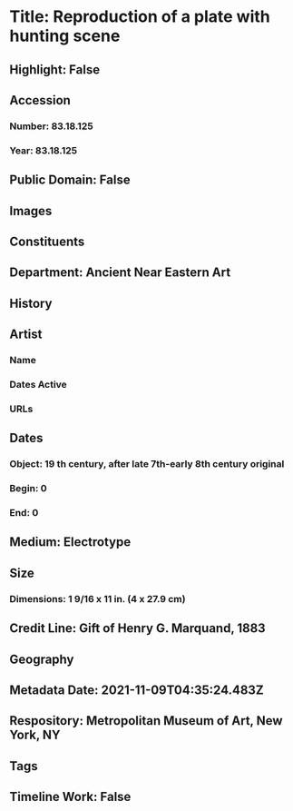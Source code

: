 # Title: Reproduction of a plate with hunting scene
## Highlight: False
## Accession
### Number: 83.18.125
### Year: 83.18.125
## Public Domain: False
## Images
## Constituents
## Department: Ancient Near Eastern Art
## History
## Artist
### Name
### Dates Active
### URLs
## Dates
### Object: 19 th century, after late 7th-early 8th century original
### Begin: 0
### End: 0
## Medium: Electrotype
## Size
### Dimensions: 1 9/16 x 11 in. (4 x 27.9 cm)
## Credit Line: Gift of Henry G. Marquand, 1883
## Geography
## Metadata Date: 2021-11-09T04:35:24.483Z
## Respository: Metropolitan Museum of Art, New York, NY
## Tags
## Timeline Work: False